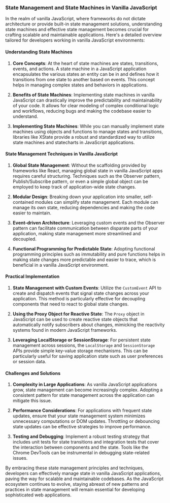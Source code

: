 ### State Management and State Machines in Vanilla JavaScript

In the realm of vanilla JavaScript, where frameworks do not dictate architecture or provide built-in state management solutions, understanding state machines and effective state management becomes crucial for crafting scalable and maintainable applications. Here's a detailed overview tailored for developers working in vanilla JavaScript environments:

#### Understanding State Machines

1. **Core Concepts**: At the heart of state machines are states, transitions, events, and actions. A state machine in a JavaScript application encapsulates the various states an entity can be in and defines how it transitions from one state to another based on events. This concept helps in managing complex states and behaviors in applications.

2. **Benefits of State Machines**: Implementing state machines in vanilla JavaScript can drastically improve the predictability and maintainability of your code. It allows for clear modeling of complex conditional logic and workflows, reducing bugs and making the codebase easier to understand.

3. **Implementing State Machines**: While you can manually implement state machines using objects and functions to manage states and transitions, libraries like XState provide a robust and standardized way to utilize state machines and statecharts in JavaScript applications.

#### State Management Techniques in Vanilla JavaScript

1. **Global State Management**: Without the scaffolding provided by frameworks like React, managing global state in vanilla JavaScript apps requires careful structuring. Techniques such as the Observer pattern, Publish/Subscribe pattern, or even a simple global object can be employed to keep track of application-wide state changes.

2. **Modular Design**: Breaking down your application into smaller, self-contained modules can simplify state management. Each module can manage its own state, reducing dependencies and making the code easier to maintain.

3. **Event-driven Architecture**: Leveraging custom events and the Observer pattern can facilitate communication between disparate parts of your application, making state management more streamlined and decoupled.

4. **Functional Programming for Predictable State**: Adopting functional programming principles such as immutability and pure functions helps in making state changes more predictable and easier to trace, which is beneficial in a vanilla JavaScript environment.

#### Practical Implementation

1. **State Management with Custom Events**: Utilize the `CustomEvent` API to create and dispatch events that signal state changes across your application. This method is particularly effective for decoupling components that need to react to global state changes.

2. **Using the Proxy Object for Reactive State**: The `Proxy` object in JavaScript can be used to create reactive state objects that automatically notify subscribers about changes, mimicking the reactivity systems found in modern JavaScript frameworks.

3. **Leveraging LocalStorage or SessionStorage**: For persistent state management across sessions, the `LocalStorage` and `SessionStorage` APIs provide simple key-value storage mechanisms. This can be particularly useful for saving application state such as user preferences or session data.

#### Challenges and Solutions

1. **Complexity in Large Applications**: As vanilla JavaScript applications grow, state management can become increasingly complex. Adopting a consistent pattern for state management across the application can mitigate this issue.

2. **Performance Considerations**: For applications with frequent state updates, ensure that your state management system minimizes unnecessary computations or DOM updates. Throttling or debouncing state updates can be effective strategies to improve performance.

3. **Testing and Debugging**: Implement a robust testing strategy that includes unit tests for state transitions and integration tests that cover the interaction between components and the state. Tools like the Chrome DevTools can be instrumental in debugging state-related issues.

By embracing these state management principles and techniques, developers can effectively manage state in vanilla JavaScript applications, paving the way for scalable and maintainable codebases. As the JavaScript ecosystem continues to evolve, staying abreast of new patterns and practices in state management will remain essential for developing sophisticated web applications.





